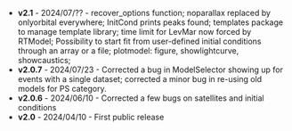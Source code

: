 - **v2.1** - 2024/07/?? - recover_options function; noparallax replaced by onlyorbital everywhere; InitCond prints peaks found; templates package to manage template library; time limit for LevMar now forced by RTModel; Possibility to start fit from user-defined initial conditions through an array or a file; plotmodel: figure, showlightcurve, showcaustics;
- **v2.0.7** - 2024/07/23 - Corrected a bug in ModelSelector showing up for events with a single dataset; corrected a minor bug in re-using old models for PS category.
- **v2.0.6** - 2024/06/10 - Corrected a few bugs on satellites and initial conditions
- **v2.0** - 2024/04/10 - First public release
